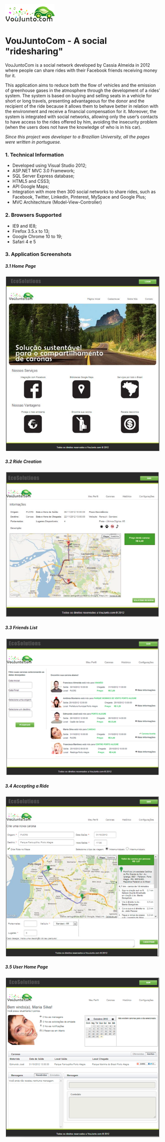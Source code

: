<img src="ApplicationLogo.png" />
<h1>VouJuntoCom - A social "ridesharing"</h1>

<p>VouJuntoCom is a social network developed by Cassia Almeida in 2012 where people can share rides with their 
Facebook friends receiving money for it.</p>

<p>
This application aims to reduce both the flow of vehicles and the emission of greenhouse gases 
in the atmosphere through the development of a rides’ system. The system is based on buying and 
selling seats in a vehicle for short or long travels, presenting advantageous for the donor and 
the recipient of the ride because it allows them to behave better in relation with the environment 
and receive a financial compensation for it. Moreover, the system is integrated with social networks, 
allowing only the user’s contacts to have access to the rides offered by him, avoiding the insecurity 
problem (when the users does not have the knowledge of who is in his car).
</p>

<p><i>Since this project was developer to a Brazilian University, all the pages were written in portuguese.</i><p/>

<h3>1. Technical Information</h3>
<ul>
  <li>Developed using Visual Studio 2012;</li>
  <li>ASP.NET MVC 3.0 Framework;</li>
  <li>SQL Server Express database;</li>
  <li>HTML5 and CSS3;</li>
  <li>API Google Maps;</li>
  <li>Integration with more then 300 social networks to share rides, such as Facebook, Twitter, Linkedin, Pinterest, MySpace and Google Plus;</li>
  <li>MVC Architechture (Model-View-Controller)</li>
</ul>

<h3>2. Browsers Supported</h3>
<ul>
  <li>IE9 and IE8;</li>
  <li>Firefox 3.5.x to 13;</li>
  <li>Google Chrome 10 to 19;</li>
  <li>Safari 4 e 5</li>
</ul>

<h3>3. Application Screenshots</h3>

<h5>3.1 Home Page</h5>
<img src="Screen1.png"/>
<br/>

<h5>3.2 Ride Creation</h5>
<img src="Screen2.png"/>
<br/>

<h5>3.3 Friends List</h5>
<img src="Screen3.png"/>
<br/>

<h5>3.4 Accepting a Ride</h5>
<img src="Screen4.png"/>
<br/>

<h5>3.5 User Home Page</h5>
<img src="Screen5.png"/>
<br/>
